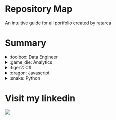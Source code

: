 # Repository Map
An intuitive guide for all portfolio created by ratarca

# Summary

<details>
  <summary> :toolbox: Data Engineer </summary>

  
   |Project            | Describe      | Link         | 
   |-------------      | ------------- | -------------| 
   | Bifrost           |      -        |      -       | 
   | ETL Airflow       |      -        |      -       |
   | ETL PySpark       |      -        |      -       |
   | Data bricks       |      -        |      -       |
   | Data Lake         |      -        |      -       | 
   | Data Mesh         |      -        |      -       | 
   | Streaming         |      -        |      -       | 
   | Oracle ETL        |      -        |      -       | 
   | Stocks            |      -        |      -       | 
   | Log Monitoring    |      -        |      -       | 
   | Events ubereats   |      -        |      -       | 
   | Finance Service   |      -        |      -       | 
   | Broker            |      -        |      -       |
   | AWS Samples       |      -        |      -       | 
   | Data Catalog      |      -        |      -       | 
   | Data quality      |      -        |      -       | 

 </details>
  
</details>
  

<details>
  <summary> :game_die: Analytics </summary>
   
   |Project            | Describe      | Link         | 
   |-------------      | ------------- | -------------| 
   |Client attence     |      -        |      -       | 
   |Client journey     |      -        |      -       | 
   |Client churn       |      -        |      -       |
  
 </details>
 
 
 
  <details>
  <summary> :tiger2: C# </summary>
   
   |Project             | Describe      | Link         | 
   |-------------       | ------------- | -------------| 
   |CCB-CSHARP          |      -        |      -       | 
   |Datastruct-Algoritms|      -        |      -       | 
   |API                 |      -        |      -       |
   |Pricing Derivatives |      -        |      -       |
   |Pricing Fixed Income|      -        |      -       |
   |Xadrez              |      -        |      -       |
   |Card game           |      -        |      -       |
  
 </details>
 
 
   <details>
  <summary> :dragon: Javascript </summary>
   
   |Project            | Describe      | Link         | 
   |-------------      | ------------- | -------------| 
   |CCB-JS             |Fundamentals course about JS       |      [:link:](https://github.com/Ratarca/CCB-JS)      | 
   |CCB-NODE           |      -        |      -       | 
   |CCB-TS             |      -        |      -       |
   |API                |      -        |      -       |
   |CardGame           |      -        |      -       |
   |WhatsClone         |      -        |      -       |
   |SpotClone          |      -        |      -       |
   |Aws Lambda         |      -        |      -       |
  
 </details>

<details>
  <summary> :snake: Python </summary>
   
   |Project            | Describe      | Link         | 
   |-------------      | ------------- | -------------| 
   | CCB-PYTHON        |Fundamentals python course!|    [:link:](https://github.com/Ratarca/CCB-PYTHON)    | 
   | Standard Code     |My patterns when i code in python!|      [:link:](https://github.com/Ratarca/clean-code-python)      |
   | Clean Arch        |      -        |      -       |

   
 </details>


# Visit my linkedin <br>
  <a href="https://www.linkedin.com/in/rafael-targino-4b58b2100/">
    <img src="https://img.shields.io/badge/linkedin-%230077B5.svg?&style=for-the-badge&logo=linkedin&logoColor=white" />
